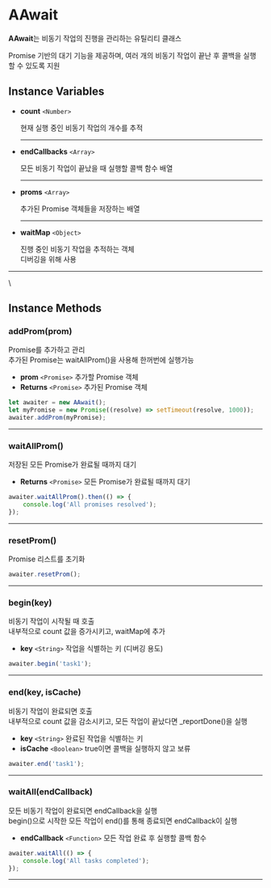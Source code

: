 # AAwait

**AAwait**는 비동기 작업의 진행을 관리하는 유틸리티 클래스

Promise 기반의 대기 기능을 제공하며, 여러 개의 비동기 작업이 끝난 후 콜백을 실행할 수 있도록 지원

## Instance Variables

*   **count** `<Number>`

    현재 실행 중인 비동기 작업의 개수를 추적

    ***
*   **endCallbacks** `<Array>`

    모든 비동기 작업이 끝났을 때 실행할 콜백 함수 배열

    ***
*   **proms** `<Array>`

    추가된 Promise 객체들을 저장하는 배열

    ***
*   **waitMap** `<Object>`

    진행 중인 비동기 작업을 추적하는 객체\
    디버깅을 위해 사용

***

\


## Instance Methods

### **addProm(prom)**

Promise를 추가하고 관리\
추가된 Promise는 waitAllProm()을 사용해 한꺼번에 실행가능

* **prom** `<Promise>` 추가할 Promise 객체
* **Returns** `<Promise>` 추가된 Promise 객체

```js
let awaiter = new AAwait();
let myPromise = new Promise((resolve) => setTimeout(resolve, 1000));
awaiter.addProm(myPromise);
```

***

### **waitAllProm()**

저장된 모든 Promise가 완료될 때까지 대기

* **Returns** `<Promise>` 모든 Promise가 완료될 때까지 대기

```js
awaiter.waitAllProm().then(() => {
    console.log('All promises resolved');
});
```

***

### resetProm()

Promise 리스트를 초기화

```js
awaiter.resetProm();
```

***

### begin(key)

비동기 작업이 시작될 때 호출\
내부적으로 count 값을 증가시키고, waitMap에 추가

* **key** `<String>` 작업을 식별하는 키 (디버깅 용도)

```js
awaiter.begin('task1');
```

***

### end(key, isCache)

비동기 작업이 완료되면 호출\
내부적으로 count 값을 감소시키고, 모든 작업이 끝났다면 \_reportDone()을 실행

* **key** `<String>` 완료된 작업을 식별하는 키
* **isCache** `<Boolean>` true이면 콜백을 실행하지 않고 보류

```js
awaiter.end('task1');
```

***

### waitAll(endCallback)

모든 비동기 작업이 완료되면 endCallback을 실행\
begin()으로 시작한 모든 작업이 end()를 통해 종료되면 endCallback이 실행

* **endCallback** `<Function>` 모든 작업 완료 후 실행할 콜백 함수

```js
awaiter.waitAll(() => {
    console.log('All tasks completed');
});
```

***
